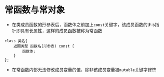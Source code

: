 # 常函数与常对象

* 在类成员函数的形参表后，函数体之前加上`const`关键字，该成员函数的this指针即具有长属性，这样的成员函数被称为常函数

```
class 类名{
    返回类型 函数名(形参表) const {
        函数体;
    }
};
```

* 在常函数内部无法修改成员变量的值，除非该成员变量被`mutable`关键字修饰





